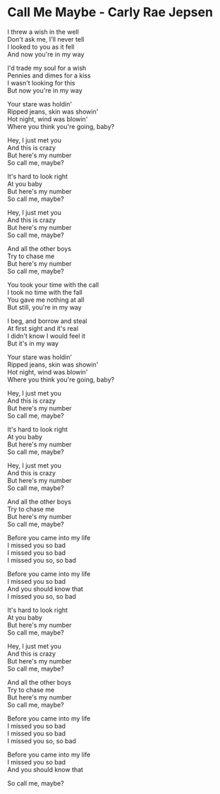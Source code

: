 # Call Me Maybe - Carly Rae Jepsen

I threw a wish in the well\
Don't ask me, I'll never tell\
I looked to you as it fell\
And now you're in my way

I'd trade my soul for a wish\
Pennies and dimes for a kiss\
I wasn't looking for this\
But now you're in my way

Your stare was holdin'\
Ripped jeans, skin was showin'\
Hot night, wind was blowin'\
Where you think you're going, baby?

Hey, I just met you\
And this is crazy\
But here's my number\
So call me, maybe?

It's hard to look right\
At you baby\
But here's my number\
So call me, maybe?

Hey, I just met you\
And this is crazy\
But here's my number\
So call me, maybe?

And all the other boys\
Try to chase me\
But here's my number\
So call me, maybe?

You took your time with the call\
I took no time with the fall\
You gave me nothing at all\
But still, you're in my way

I beg, and borrow and steal\
At first sight and it's real\
I didn't know I would feel it\
But it's in my way

Your stare was holdin'\
Ripped jeans, skin was showin'\
Hot night, wind was blowin'\
Where you think you're going, baby?

Hey, I just met you\
And this is crazy\
But here's my number\
So call me, maybe?

It's hard to look right\
At you baby\
But here's my number\
So call me, maybe?

Hey, I just met you\
And this is crazy\
But here's my number\
So call me, maybe?

And all the other boys\
Try to chase me\
But here's my number\
So call me, maybe?

Before you came into my life\
I missed you so bad\
I missed you so bad\
I missed you so, so bad

Before you came into my life\
I missed you so bad\
And you should know that\
I missed you so, so bad

It's hard to look right\
At you baby\
But here's my number\
So call me, maybe?

Hey, I just met you\
And this is crazy\
But here's my number\
So call me, maybe?

And all the other boys\
Try to chase me\
But here's my number\
So call me, maybe?

Before you came into my life\
I missed you so bad\
I missed you so bad\
I missed you so, so bad

Before you came into my life\
I missed you so bad\
And you should know that

So call me, maybe?